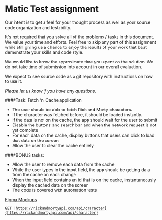 Matic Test assignment
=======================

Our intent is to get a feel for your thought process as well as your source code organization and testability.

It's not required that you solve all of the problems / tasks in this document. We value your time and efforts. Feel free to skip any part of this assignment while still giving us a chance to enjoy the results of your work that best demonstrate your skills and code style.  

We would like to know the approximate time you spent on the solution. We do not take time of submission into account in our overall evaluation.

We expect to see source code as a git repository with instructions on how to use it.

*Please let us know if you have any questions.*

####Task: Fetch ‘n’ Cache application

* The user should be able to fetch Rick and Morty characters. 
* If the character was fetched before, it should be loaded instantly. 
* If the data is not on the cache, the app should wait for the user to submit 
* Disable the buttons and search bar and when the network request is not yet complete 
* For each data on the cache, display buttons that users can click to load that data on the screen 
* Allow the user to clear the cache entirely 

####BONUS tasks: 
* Allow the user to remove each data from the cache 
* While the user types in the input field, the app should be getting data from the cache on each change
* When the input field contains an id that is on the cache, instantaneously display the cached data on the screen
* The code is covered with automation tests

[Figma Mockups](https://www.figma.com/file/UeAY9vlFmBAqUoMb6H3n77/Matic-Test-Assignment%3A-Fetch-and-Cache?node-id=0%3A1)

<code>GET [https://rickandmortyapi.com/api/character](https://rickandmortyapi.com/api/character)
